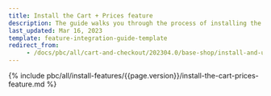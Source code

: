 ```yaml
---
title: Install the Cart + Prices feature
description: The guide walks you through the process of installing the Cart and Prices features in your project.
last_updated: Mar 16, 2023
template: feature-integration-guide-template
redirect_from:
     - /docs/pbc/all/cart-and-checkout/202304.0/base-shop/install-and-upgrade/install-features/install-the-cart-prices-feature.html
---
```


{% include pbc/all/install-features/{{page.version}}/install-the-cart-prices-feature.md %} <!-- To edit, see /_includes/pbc/all/install-features/{{page.version}}/install-the-cart-prices-feature.md -->
